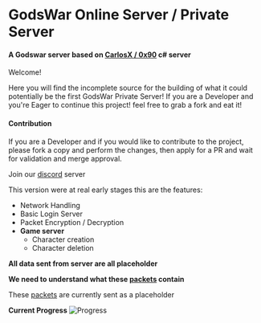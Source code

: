 # GodsWar Online Server / Private Server
#### A Godswar server based on [CarlosX / 0x90](https://github.com/AxDSan/GodsWar-Private-Server) c# server

Welcome!

Here you will find the incomplete source for the building of what it could potentially be the first GodsWar Private Server! If you are a Developer and you're Eager to continue this project! feel free to grab a fork and eat it!

#### Contribution
If you are a Developer and if you would like to contribute to the project, please fork a copy and perform the changes, then apply for a PR and wait for validation and merge approval.

Join our [discord](https://discord.gg/2rfFCfCfJh) server


This version were at real early stages this are the features:

* Network Handling
* Basic Login Server
* Packet Encryption / Decryption
* **Game server**
    * Character creation
    * Character deletion

**All data sent from server are all placeholder**

**We need to understand what these [packets](https://github.com/sush1lemon/godswar-server/blob/main/pkg/packets) contain**

These [packets](https://github.com/sush1lemon/godswar-server/blob/main/pkg/packets) are currently sent as a placeholder 

**Current Progress**
![Progress](https://github.com/sush1lemon/godswar-server/blob/main/image.png?raw=true)

